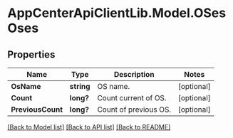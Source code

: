 # AppCenterApiClientLib.Model.OSesOses
## Properties

Name | Type | Description | Notes
------------ | ------------- | ------------- | -------------
**OsName** | **string** | OS name. | [optional] 
**Count** | **long?** | Count current of OS. | [optional] 
**PreviousCount** | **long?** | Count of previous OS. | [optional] 

[[Back to Model list]](../README.md#documentation-for-models) [[Back to API list]](../README.md#documentation-for-api-endpoints) [[Back to README]](../README.md)

